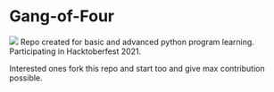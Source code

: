 # Gang-of-Four

<img src = "https://hacktoberfest.digitalocean.com/share-card.png">
Repo created for basic and advanced python program learning. Participating in Hacktoberfest 2021.

Interested ones fork this repo and start too and give max contribution possible.



